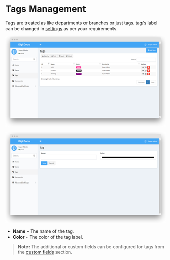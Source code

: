 # Tags Management

Tags are treated as like departments or branches or just tags. 
tag's label can be changed in [settings](advanced-settings/settings.md) as per your requirements.

![Tags List](../../.gitbook/assets/tags_screen.png)

![New Tag](../../.gitbook/assets/add_tags_screen.png)

- **Name** - The name of the tag.
- **Color** - The color of the tag label.

> **Note:** The additional or custom fields can be configured 
for tags from the [custom fields](advanced-settings/custom-fields.md) section.
